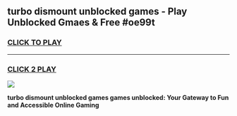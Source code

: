 
## turbo dismount unblocked games - Play Unblocked Gmaes & Free #oe99t
<h3>
<a href="https://news.freeplayer.one?title=turbo_dismount_unblocked_games&ref=03M">CLICK TO PLAY</a></h3>
<hr>

<h3>
<a href="https://news.freeplayer.one?title=turbo_dismount_unblocked_games&ref=03M">CLICK 2 PLAY</a>
  
</h3>

<a href="https://news.freeplayer.one?title=turbo_dismount_unblocked_games&ref=03M"><img src="https://clearcache.store/games.png"></a>


**turbo dismount unblocked games games unblocked: Your Gateway to Fun and Accessible Online Gaming**

